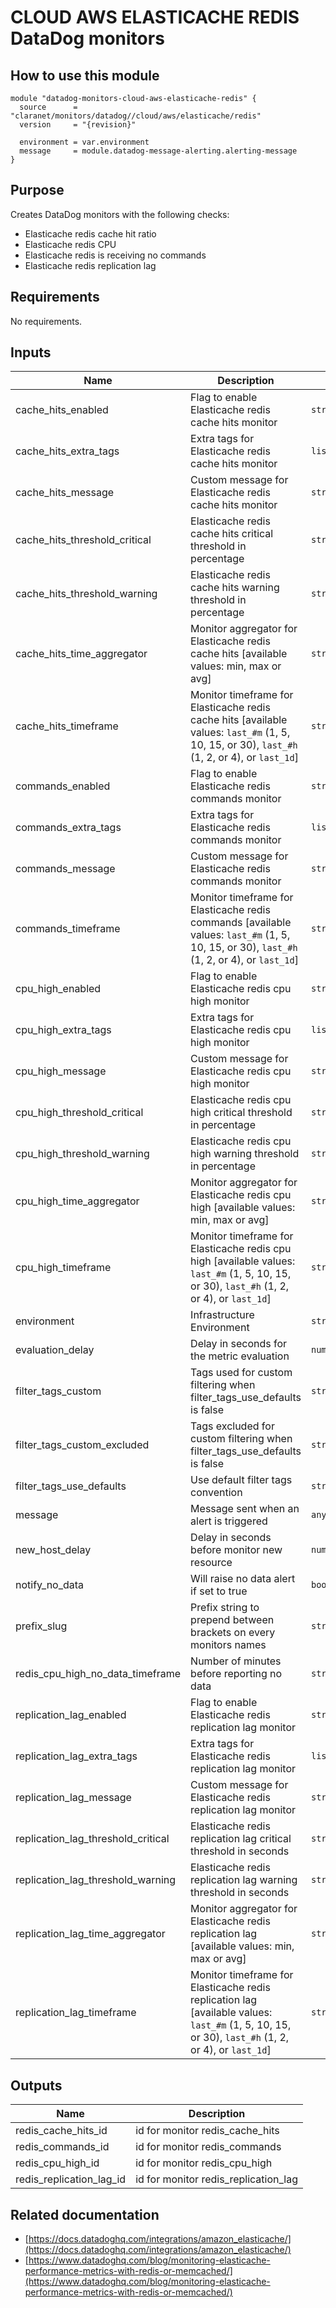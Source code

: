 # CLOUD AWS ELASTICACHE REDIS DataDog monitors

## How to use this module

```hcl
module "datadog-monitors-cloud-aws-elasticache-redis" {
  source      = "claranet/monitors/datadog//cloud/aws/elasticache/redis"
  version     = "{revision}"

  environment = var.environment
  message     = module.datadog-message-alerting.alerting-message
}

```

## Purpose

Creates DataDog monitors with the following checks:

- Elasticache redis cache hit ratio
- Elasticache redis CPU
- Elasticache redis is receiving no commands
- Elasticache redis replication lag

## Requirements

No requirements.

## Inputs

| Name | Description | Type | Default | Required |
|------|-------------|------|---------|:--------:|
| cache\_hits\_enabled | Flag to enable Elasticache redis cache hits monitor | `string` | `"true"` | no |
| cache\_hits\_extra\_tags | Extra tags for Elasticache redis cache hits monitor | `list(string)` | `[]` | no |
| cache\_hits\_message | Custom message for Elasticache redis cache hits monitor | `string` | `""` | no |
| cache\_hits\_threshold\_critical | Elasticache redis cache hits critical threshold in percentage | `string` | `60` | no |
| cache\_hits\_threshold\_warning | Elasticache redis cache hits warning threshold in percentage | `string` | `80` | no |
| cache\_hits\_time\_aggregator | Monitor aggregator for Elasticache redis cache hits [available values: min, max or avg] | `string` | `"max"` | no |
| cache\_hits\_timeframe | Monitor timeframe for Elasticache redis cache hits [available values: `last_#m` (1, 5, 10, 15, or 30), `last_#h` (1, 2, or 4), or `last_1d`] | `string` | `"last_15m"` | no |
| commands\_enabled | Flag to enable Elasticache redis commands monitor | `string` | `"true"` | no |
| commands\_extra\_tags | Extra tags for Elasticache redis commands monitor | `list(string)` | `[]` | no |
| commands\_message | Custom message for Elasticache redis commands monitor | `string` | `""` | no |
| commands\_timeframe | Monitor timeframe for Elasticache redis commands [available values: `last_#m` (1, 5, 10, 15, or 30), `last_#h` (1, 2, or 4), or `last_1d`] | `string` | `"last_5m"` | no |
| cpu\_high\_enabled | Flag to enable Elasticache redis cpu high monitor | `string` | `"true"` | no |
| cpu\_high\_extra\_tags | Extra tags for Elasticache redis cpu high monitor | `list(string)` | `[]` | no |
| cpu\_high\_message | Custom message for Elasticache redis cpu high monitor | `string` | `""` | no |
| cpu\_high\_threshold\_critical | Elasticache redis cpu high critical threshold in percentage | `string` | `90` | no |
| cpu\_high\_threshold\_warning | Elasticache redis cpu high warning threshold in percentage | `string` | `75` | no |
| cpu\_high\_time\_aggregator | Monitor aggregator for Elasticache redis cpu high [available values: min, max or avg] | `string` | `"min"` | no |
| cpu\_high\_timeframe | Monitor timeframe for Elasticache redis cpu high [available values: `last_#m` (1, 5, 10, 15, or 30), `last_#h` (1, 2, or 4), or `last_1d`] | `string` | `"last_15m"` | no |
| environment | Infrastructure Environment | `string` | n/a | yes |
| evaluation\_delay | Delay in seconds for the metric evaluation | `number` | `900` | no |
| filter\_tags\_custom | Tags used for custom filtering when filter\_tags\_use\_defaults is false | `string` | `"*"` | no |
| filter\_tags\_custom\_excluded | Tags excluded for custom filtering when filter\_tags\_use\_defaults is false | `string` | `""` | no |
| filter\_tags\_use\_defaults | Use default filter tags convention | `string` | `"true"` | no |
| message | Message sent when an alert is triggered | `any` | n/a | yes |
| new\_host\_delay | Delay in seconds before monitor new resource | `number` | `300` | no |
| notify\_no\_data | Will raise no data alert if set to true | `bool` | `true` | no |
| prefix\_slug | Prefix string to prepend between brackets on every monitors names | `string` | `""` | no |
| redis\_cpu\_high\_no\_data\_timeframe | Number of minutes before reporting no data | `string` | `30` | no |
| replication\_lag\_enabled | Flag to enable Elasticache redis replication lag monitor | `string` | `"true"` | no |
| replication\_lag\_extra\_tags | Extra tags for Elasticache redis replication lag monitor | `list(string)` | `[]` | no |
| replication\_lag\_message | Custom message for Elasticache redis replication lag monitor | `string` | `""` | no |
| replication\_lag\_threshold\_critical | Elasticache redis replication lag critical threshold in seconds | `string` | `180` | no |
| replication\_lag\_threshold\_warning | Elasticache redis replication lag warning threshold in seconds | `string` | `90` | no |
| replication\_lag\_time\_aggregator | Monitor aggregator for Elasticache redis replication lag [available values: min, max or avg] | `string` | `"min"` | no |
| replication\_lag\_timeframe | Monitor timeframe for Elasticache redis replication lag [available values: `last_#m` (1, 5, 10, 15, or 30), `last_#h` (1, 2, or 4), or `last_1d`] | `string` | `"last_10m"` | no |

## Outputs

| Name | Description |
|------|-------------|
| redis\_cache\_hits\_id | id for monitor redis\_cache\_hits |
| redis\_commands\_id | id for monitor redis\_commands |
| redis\_cpu\_high\_id | id for monitor redis\_cpu\_high |
| redis\_replication\_lag\_id | id for monitor redis\_replication\_lag |

## Related documentation

* [https://docs.datadoghq.com/integrations/amazon_elasticache/](https://docs.datadoghq.com/integrations/amazon_elasticache/)
* [https://www.datadoghq.com/blog/monitoring-elasticache-performance-metrics-with-redis-or-memcached/](https://www.datadoghq.com/blog/monitoring-elasticache-performance-metrics-with-redis-or-memcached/)


